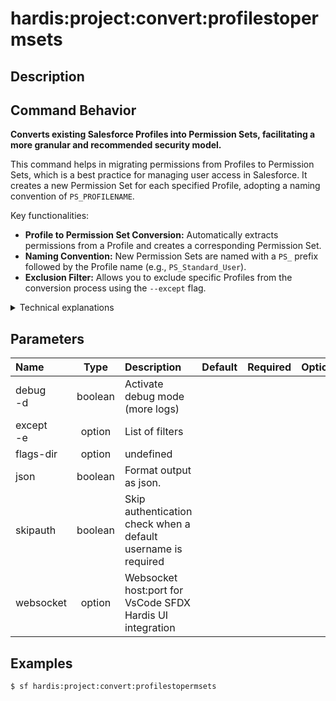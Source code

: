 <!-- This file has been generated with command 'sf hardis:doc:plugin:generate'. Please do not update it manually or it may be overwritten -->
# hardis:project:convert:profilestopermsets

## Description


## Command Behavior

**Converts existing Salesforce Profiles into Permission Sets, facilitating a more granular and recommended security model.**

This command helps in migrating permissions from Profiles to Permission Sets, which is a best practice for managing user access in Salesforce. It creates a new Permission Set for each specified Profile, adopting a naming convention of `PS_PROFILENAME`.

Key functionalities:

- **Profile to Permission Set Conversion:** Automatically extracts permissions from a Profile and creates a corresponding Permission Set.
- **Naming Convention:** New Permission Sets are named with a `PS_` prefix followed by the Profile name (e.g., `PS_Standard_User`).
- **Exclusion Filter:** Allows you to exclude specific Profiles from the conversion process using the `--except` flag.

<details markdown="1">
<summary>Technical explanations</summary>

The command's technical implementation involves:

- **External Plugin Integration:** It relies on the `shane-sfdx-plugins` (specifically the `sf shane:profile:convert` command) to perform the actual conversion.
- **File System Scan:** It reads the contents of the `force-app/main/default/profiles` directory to identify all available Profile metadata files.
- **Command Execution:** For each identified Profile (that is not excluded), it constructs and executes the `sf shane:profile:convert` command with the appropriate Profile name and desired Permission Set name.
- **Error Handling:** Includes basic error handling for the external command execution.
</details>


## Parameters

| Name          |  Type   | Description                                                   | Default | Required | Options |
|:--------------|:-------:|:--------------------------------------------------------------|:-------:|:--------:|:-------:|
| debug<br/>-d  | boolean | Activate debug mode (more logs)                               |         |          |         |
| except<br/>-e | option  | List of filters                                               |         |          |         |
| flags-dir     | option  | undefined                                                     |         |          |         |
| json          | boolean | Format output as json.                                        |         |          |         |
| skipauth      | boolean | Skip authentication check when a default username is required |         |          |         |
| websocket     | option  | Websocket host:port for VsCode SFDX Hardis UI integration     |         |          |         |

## Examples

```shell
$ sf hardis:project:convert:profilestopermsets
```


